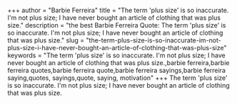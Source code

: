 +++
author = "Barbie Ferreira"
title = "The term 'plus size' is so inaccurate. I'm not plus size; I have never bought an article of clothing that was plus size."
description = "the best Barbie Ferreira Quote: The term 'plus size' is so inaccurate. I'm not plus size; I have never bought an article of clothing that was plus size."
slug = "the-term-plus-size-is-so-inaccurate-im-not-plus-size-i-have-never-bought-an-article-of-clothing-that-was-plus-size"
keywords = "The term 'plus size' is so inaccurate. I'm not plus size; I have never bought an article of clothing that was plus size.,barbie ferreira,barbie ferreira quotes,barbie ferreira quote,barbie ferreira sayings,barbie ferreira saying,quotes, sayings,quote, saying, motivation"
+++
The term 'plus size' is so inaccurate. I'm not plus size; I have never bought an article of clothing that was plus size.
